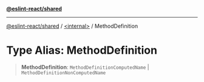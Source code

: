 [**@eslint-react/shared**](../../README.md)

***

[@eslint-react/shared](../../README.md) / [\<internal\>](../README.md) / MethodDefinition

# Type Alias: MethodDefinition

> **MethodDefinition**: `MethodDefinitionComputedName` \| `MethodDefinitionNonComputedName`
